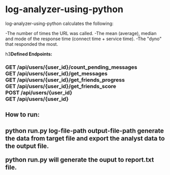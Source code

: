log-analyzer-using-python
=========================

log-analyzer-using-python calculates the following:

-The number of times the URL was called.
-The mean (average), median and mode of the response time (connect time + service time).
-The "dyno" that responded the most.

h3<b>Defined Endpoints:<h3>

GET /api/users/{user_id}/count_pending_messages <br>
GET /api/users/{user_id}/get_messages <br>
GET /api/users/{user_id}/get_friends_progress <br>
GET /api/users/{user_id}/get_friends_score <br>
POST /api/users/{user_id} <br>
GET /api/users/{user_id} <br>

<h3>How to run:<h3>
python run.py log-file-path output-file-path generate the data from target file and export the analyst data to the output file.

python run.py will generate the ouput to report.txt file.

